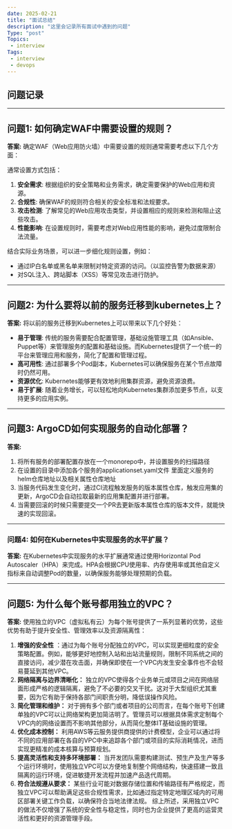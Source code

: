 ```yaml
---
date: 2025-02-21
title: "面试总结"
description: "这里会记录所有面试中遇到的问题"
Type: "post"
Topics:
 - interview
Tags:
 - interview
 - devops 
---
```


## 问题记录

---

## 问题1: 如何确定WAF中需要设置的规则？

**答案:** 确定WAF（Web应用防火墙）中需要设置的规则通常需要考虑以下几个方面：

通常设置方式包括：

1. **安全需求**: 根据组织的安全策略和业务需求，确定需要保护的Web应用和资源。
2. **合规性**: 确保WAF的规则符合相关的安全标准和法规要求。
3. **攻击检测**: 了解常见的Web应用攻击类型，并设置相应的规则来检测和阻止这些攻击。
4. **性能影响**: 在设置规则时，需要考虑对Web应用性能的影响，避免过度限制合法流量。

结合实际业务场景，可以进一步细化规则设置，例如：

- 通过IP白名单或黑名单来限制对特定资源的访问。（以监控告警为数据来源）
- 对SQL注入、跨站脚本（XSS）等常见攻击进行防护。

---

## 问题2: 为什么要将以前的服务迁移到kubernetes上？

**答案:** 将以前的服务迁移到Kubernetes上可以带来以下几个好处：

- **易于管理**: 传统的服务需要配合配置管理，基础设施管理工具（如Ansible、Puppet等）来管理服务的配置和基础设施。而Kubernetes提供了一个统一的平台来管理应用和服务，简化了配置和管理过程。
- **高可用性**: 通过部署多个Pod副本，Kubernetes可以确保服务在某个节点故障时仍然可用。
- **资源优化**: Kubernetes能够更有效地利用集群资源，避免资源浪费。
- **易于扩展**: 随着业务增长，可以轻松地向Kubernetes集群添加更多节点，以支持更多的应用实例。

---

## 问题3: ArgoCD如何实现服务的自动化部署？

**答案:**

1. 将所有服务的部署配置存放在一个monorepo中，并设置服务的扫描路径
2. 在设置的目录中添加各个服务的applicationset.yaml文件 里面定义服务的helm仓库地址以及相关属性仓库地址
3. 当服务代码发生变化时，通过CI流程触发服务的版本属性仓库，触发应用集的更新，ArgoCD会自动拉取最新的应用集配置并进行部署。
4. 当需要回滚的时候只需要提交一个PR去更新版本属性仓库的版本文件，就能快速的实现回滚。

---

### 问题4: 如何在Kubernetes中实现服务的水平扩展？

**答案:** 在Kubernetes中实现服务的水平扩展通常通过使用Horizontal Pod Autoscaler（HPA）来完成。HPA会根据CPU使用率、内存使用率或其他自定义指标来自动调整Pod的数量，以确保服务能够处理预期的负载。

---

## 问题5: 为什么每个账号都用独立的VPC？

**答案:** 使用独立的VPC（虚拟私有云）为每个账号提供了一系列显著的优势，这些优势有助于提升安全性、管理效率以及资源隔离性：

1. **增强的安全性** ：通过为每个账号分配独立的VPC，可以实现更细粒度的安全策略配置。例如，能够更好地控制入站和出站流量规则，限制不同系统之间的直接访问，减少潜在攻击面，并确保即使在一个VPC内发生安全事件也不会轻易蔓延到其他VPC。
2. **网络隔离与边界清晰化：** 独立的VPC使得各个业务单元或项目之间在网络层面形成严格的逻辑隔离，避免了不必要的交叉干扰。这对于大型组织尤其重要，因为它有助于保持各部门间职责分明，降低误操作风险。
3. **简化管理和维护：** 对于拥有多个部门或者项目的公司而言，在每个账号下创建单独的VPC可以让网络架构更加简洁明了。管理员可以根据具体需求定制每个VPC内的网络设置而不影响其他部分，从而简化整体IT基础设施的管理。
4. **优化成本控制：** 利用AWS等云服务提供商提供的计费模型，企业可以通过将不同的应用部署在各自的VPC中来追踪各个部门或项目的实际消耗情况，进而实现更精准的成本核算与预算规划。
5. **提高灵活性和支持多环境部署：** 当开发团队需要构建测试、预生产及生产等多个运行环境时，使用独立VPC可以方便地复制整个网络结构，快速搭建一致且隔离的运行环境，促进敏捷开发流程并加速产品迭代周期。
6. **符合法规遵从要求：** 某些行业可能对数据存储位置和传输路径有严格规定，而独立VPC可以帮助满足这些合规性需求，比如通过指定特定地理区域内的可用区部署关键工作负载，以确保符合当地法律法规。
综上所述，采用独立VPC的做法不仅增强了系统的安全性与稳定性，同时也为企业提供了更高的运营灵活性和更好的资源管理手段。